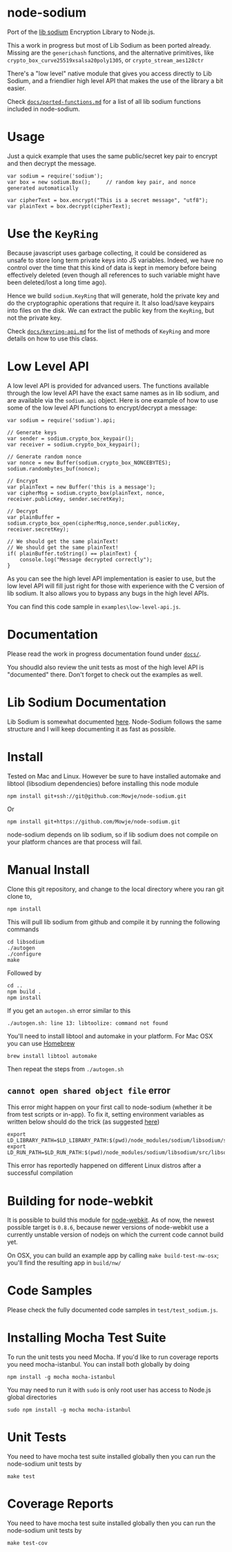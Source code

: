 # node-sodium


Port of the [lib sodium](https://github.com/jedisct1/libsodium) Encryption Library to Node.js.

This a work in progress but most of Lib Sodium as been ported already.
Missing are the `generichash` functions, and the alternative primitives, like `crypto_box_curve25519xsalsa20poly1305`, or `crypto_stream_aes128ctr`

There's a "low level" native module that gives you access directly to Lib Sodium, and a friendlier high level API that makes the use of the library a bit easier.

Check [`docs/ported-functions.md`](https://github.com/paixaop/node-sodium/tree/master/docs/ported-functions.md) for a list of all lib sodium functions included in node-sodium.

# Usage

Just a quick example that uses the same public/secret key pair to encrypt and then decrypt the message.

    var sodium = require('sodium');
    var box = new sodium.Box();     // random key pair, and nonce generated automatically

    var cipherText = box.encrypt("This is a secret message", "utf8");
    var plainText = box.decrypt(cipherText);


# Use the `KeyRing`

Because javascript uses garbage collecting, it could be considered as unsafe to store long term private keys into JS variables. Indeed, we have no control over the time that this kind of data is kept in memory before being effectively deleted (even though all references to such variable might have been deleted/lost a long time ago).

Hence we build `sodium.KeyRing` that will generate, hold the private key and do the cryptographic operations that require it. It also load/save keypairs into files on the disk. We can extract the public key from the `KeyRing`, but not the private key.

Check [`docs/keyring-api.md`](https://github.com/Mowje/node-sodium/tree/master/docs/keyring-api.md) for the list of methods of `KeyRing` and more details on how to use this class.

# Low Level API
A low level API is provided for advanced users. The functions available through the low level API have the exact same names as in lib sodium, and are available via the `sodium.api` object. Here is one example of how to use some of the low level API functions to encrypt/decrypt a message:

    var sodium = require('sodium').api;

    // Generate keys
    var sender = sodium.crypto_box_keypair();
    var receiver = sodium.crypto_box_keypair();

	// Generate random nonce
    var nonce = new Buffer(sodium.crypto_box_NONCEBYTES);
	sodium.randombytes_buf(nonce);

    // Encrypt
    var plainText = new Buffer('this is a message');
    var cipherMsg = sodium.crypto_box(plainText, nonce, receiver.publicKey, sender.secretKey);

    // Decrypt
    var plainBuffer = sodium.crypto_box_open(cipherMsg,nonce,sender.publicKey, receiver.secretKey);

    // We should get the same plainText!
    // We should get the same plainText!
    if( plainBuffer.toString() == plainText) {
        console.log("Message decrypted correctly");
    }

As you can see the high level API implementation is easier to use, but the low level API will fill just right for those with experience with the C version of lib sodium. It also allows you to bypass any bugs in the high level APIs.

You can find this code sample in `examples\low-level-api.js`.

# Documentation
Please read the work in progress documentation found under [`docs/`](https://github.com/paixaop/node-sodium/tree/master/docs).

You shoudld also review the unit tests as most of the high level API is "documented" there.
Don't forget to check out the examples as well.

# Lib Sodium Documentation
Lib Sodium is somewhat documented [here](http://mob5.host.cs.st-andrews.ac.uk/html/). Node-Sodium follows the same structure and I will keep documenting it as fast as possible.

# Install

Tested on Mac and Linux. However be sure to have installed automake and libtool (libsodium dependencies) before installing this node module

    npm install git+ssh://git@github.com:Mowje/node-sodium.git

Or

    npm install git+https://github.com/Mowje/node-sodium.git

node-sodium depends on lib sodium, so if lib sodium does not compile on your platform chances are that process will fail.

# Manual Install
Clone this git repository, and change to the local directory where you ran git clone to,

    npm install

This will pull lib sodium from github and compile it by running the following commands

    cd libsodium
    ./autogen
    ./configure
    make

Followed by

    cd ..
    npm build .
    npm install

If you get an `autogen.sh` error similar to this

    ./autogen.sh: line 13: libtoolize: command not found

You'll need to install libtool and automake in your platform. For Mac OSX you can use [Homebrew](http://brew.sh)

    brew install libtool automake

Then repeat the steps from `./autogen.sh`

## `cannot open shared object file` error

This error might happen on your first call to node-sodium (whether it be from test scripts or in-app). To fix it, setting environment variables as written below should do the trick (as suggested [here](https://github.com/paixaop/node-sodium/issues/4))

    export LD_LIBRARY_PATH=$LD_LIBRARY_PATH:$(pwd)/node_modules/sodium/libsodium/src/libsodium/.libs/
    export LD_RUN_PATH=$LD_RUN_PATH:$(pwd)/node_modules/sodium/libsodium/src/libsodium/.libs/

This error has reportedly happened on different Linux distros after a successful compilation

# Building for node-webkit
It is possible to build this module for [node-webkit](https://github.com/rogerwang/node-webkit). As of now, the newest possible target is `0.8.6`, because newer versions of node-webkit use a currently unstable version of nodejs on which the current code cannot build yet.

On OSX, you can build an example app by calling `make build-test-nw-osx`; you'll find the resulting app in `build/nw/`

# Code Samples
Please check the fully documented code samples in `test/test_sodium.js`.

# Installing Mocha Test Suite

To run the unit tests you need Mocha. If you'd like to run coverage reports you need mocha-istanbul. You can install both globally by doing

    npm install -g mocha mocha-istanbul

You may need to run it with `sudo` is only root user has access to Node.js global directories

    sudo npm install -g mocha mocha-istanbul

# Unit Tests
You need to have mocha test suite installed globally then you can run the node-sodium unit tests by

    make test

# Coverage Reports
You need to have mocha test suite installed globally then you can run the node-sodium unit tests by

    make test-cov

